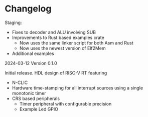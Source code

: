 # Changelog

Staging:

- Fixes to decoder and ALU involving SUB
- Improvements to Rust based examples crate
    - Now uses the same linker script for both Asm and Rust
    - Now uses the newest version of Elf2Mem
- Additional examples

2024-03-12 Version 0.1.0

Initial release. HDL design of RISC-V RT featuring
- N-CLIC
- Hardware time-stamping for all interrupt sources using a single monotonic timer
- CRS based peripherals
  - Timer peripheral with configurable precision
  - Example Led GPIO
